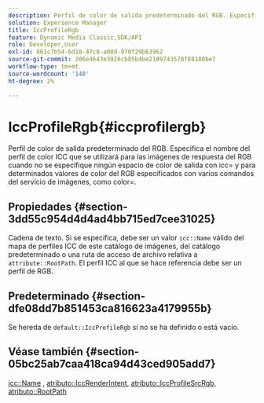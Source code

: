 ```yaml
---
description: Perfil de color de salida predeterminado del RGB. Especifica el nombre del perfil de color ICC que se utilizará para las imágenes de respuesta del RGB cuando no se especifique ningún espacio de color de salida con icc= y para determinados valores de color del RGB especificados con varios comandos del servicio de imágenes, como color=.
solution: Experience Manager
title: IccProfileRgb
feature: Dynamic Media Classic,SDK/API
role: Developer,User
exl-id: 861c7b54-6d18-47c8-a08d-970f29b63962
source-git-commit: 206e4643e3926cb85b4be2189743578f88180be7
workflow-type: tm+mt
source-wordcount: '148'
ht-degree: 2%

---
```


# IccProfileRgb{#iccprofilergb}

Perfil de color de salida predeterminado del RGB. Especifica el nombre del perfil de color ICC que se utilizará para las imágenes de respuesta del RGB cuando no se especifique ningún espacio de color de salida con icc= y para determinados valores de color del RGB especificados con varios comandos del servicio de imágenes, como color=.

## Propiedades {#section-3dd55c954d4d4ad4bb715ed7cee31025}

Cadena de texto. Si se especifica, debe ser un valor `icc::Name` válido del mapa de perfiles ICC de este catálogo de imágenes, del catálogo predeterminado o una ruta de acceso de archivo relativa a `attribute::RootPath`. El perfil ICC al que se hace referencia debe ser un perfil de RGB.

## Predeterminado {#section-dfe08dd7b851453ca816623a4179955b}

Se hereda de `default::IccProfileRgb` si no se ha definido o está vacío.

## Véase también {#section-05bc25ab7caa418ca94d43ced905add7}

[icc::Name](../../../../../is-api/image-catalog/image-serving-api-ref/c-image-catalog-reference/c-icc-profile-map-reference/r-name-icc.md#reference-9e7d3c8e35434981a3dfac66b8946cbe) , [atributo::IccRenderIntent](../../../../../is-api/image-catalog/image-serving-api-ref/c-image-catalog-reference/c-attributes-reference/r-iccrenderintent.md#reference-012f207f28bd4406a5368d23ed95a51f), [atributo::IccProfileSrcRgb](../../../../../is-api/image-catalog/image-serving-api-ref/c-image-catalog-reference/c-attributes-reference/r-iccprofilesrcrgb.md#reference-b8e576d075b44f5c94d95bfb5aa22ae2), [atributo::RootPath](../../../../../is-api/image-catalog/image-serving-api-ref/c-image-catalog-reference/c-attributes-reference/r-rootpath.md#reference-17d57e5967be403b8408fa7214017494)
